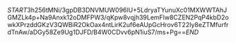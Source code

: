 $START$3h256tMNi/3gpDB3DNVMUW096lU+5LdryaTYunuXc01MXWWTAhJGMZLk4p+Na9Anxk12oDMFPW3/qKpw8vqjh39LemFlw8CZEN2PqP4kbD2owkXPrzddGKzV3QWBiR2OkOax4ntLirK2uf6eAUpGcHrov6T22Iy8eZTMfurfrdTnAw/aDGy58Ze9Ug1DJFD/B4W0CDvv6pN1iuS7/ms+Pg==$END$